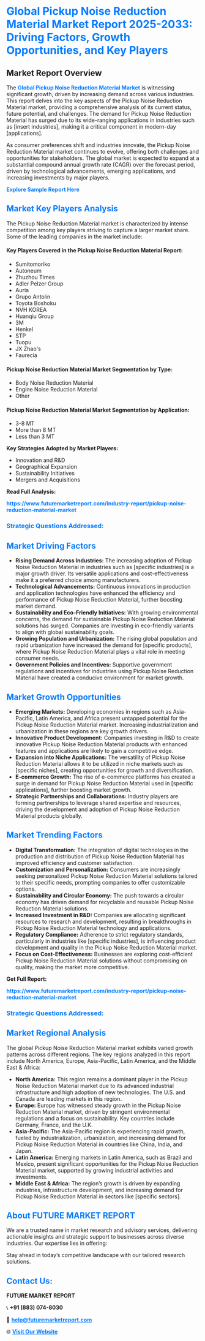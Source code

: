 <h1 style="color: #007BFF;">Global Pickup Noise Reduction Material Market Report 2025-2033: Driving Factors, Growth Opportunities, and Key Players</h1>

<section id="overview">
<h2>Market Report Overview</h2>
<p>The <a href="https://www.futuremarketreport.com/industry-report/pickup-noise-reduction-material-market" style="color: #007BFF; text-decoration: none;"><strong>Global Pickup Noise Reduction Material Market</strong></a> is witnessing significant growth, driven by increasing demand across various industries. This report delves into the key aspects of the Pickup Noise Reduction Material market, providing a comprehensive analysis of its current status, future potential, and challenges. The demand for Pickup Noise Reduction Material has surged due to its wide-ranging applications in industries such as [insert industries], making it a critical component in modern-day [applications].</p>
<p>As consumer preferences shift and industries innovate, the Pickup Noise Reduction Material market continues to evolve, offering both challenges and opportunities for stakeholders. The global market is expected to expand at a substantial compound annual growth rate (CAGR) over the forecast period, driven by technological advancements, emerging applications, and increasing investments by major players.</p>
</section>

<section id="overview">
<p><a href="https://www.futuremarketreport.com/request-sample/reportId=36377" style="color: #007BFF; text-decoration: none;"><strong>Explore Sample Report Here</strong></a></p>
</section>

<section id="key-players">
<h2 style="color: #007BFF;">Market Key Players Analysis</h2>
<p>The Pickup Noise Reduction Material market is characterized by intense competition among key players striving to capture a larger market share. Some of the leading companies in the market include:</p>
<h4>Key Players Covered in the Pickup Noise Reduction Material Report:</h4>
<ul><li>Sumitomoriko</li><li>Autoneum</li><li>Zhuzhou Times</li><li>Adler Pelzer Group</li><li>Auria</li><li>Grupo Antolin</li><li>Toyota Boshoku</li><li>NVH KOREA</li><li>Huanqiu Group</li><li>3M</li><li>Henkel</li><li>STP</li><li>Tuopu</li><li>JX Zhao&#039;s</li><li>Faurecia</li></ul>
<h4>Pickup Noise Reduction Material Market Segmentation by Type:</h4>
<ul><li>Body Noise Reduction Material</li><li>Engine Noise Reduction Material</li><li>Other</li></ul>

<h4>Pickup Noise Reduction Material Market Segmentation by Application:</h4>
<ul><li>3-8 MT</li><li>More than 8 MT</li><li>Less than 3 MT</li></ul>
<p><strong>Key Strategies Adopted by Market Players:</strong></p>
<ul>
<li>Innovation and R&D</li>
<li>Geographical Expansion</li>
<li>Sustainability Initiatives</li>
<li>Mergers and Acquisitions</li>
</ul>
</section>

<section>
<p><strong>Read Full Analysis: </strong></p><a href="https://www.futuremarketreport.com/industry-report/pickup-noise-reduction-material-market" style="color: #007BFF; text-decoration: none;"><strong>https://www.futuremarketreport.com/industry-report/pickup-noise-reduction-material-market</strong></a>
<h3 style="color: #007BFF;">Strategic Questions Addressed:</h3>
</section>

<section id="driving-factors">
<h2 style="color: #007BFF;">Market Driving Factors</h2>
<ul>
<li><strong>Rising Demand Across Industries:</strong> The increasing adoption of Pickup Noise Reduction Material in industries such as [specific industries] is a major growth driver. Its versatile applications and cost-effectiveness make it a preferred choice among manufacturers.</li>
<li><strong>Technological Advancements:</strong> Continuous innovations in production and application technologies have enhanced the efficiency and performance of Pickup Noise Reduction Material, further boosting market demand.</li>
<li><strong>Sustainability and Eco-Friendly Initiatives:</strong> With growing environmental concerns, the demand for sustainable Pickup Noise Reduction Material solutions has surged. Companies are investing in eco-friendly variants to align with global sustainability goals.</li>
<li><strong>Growing Population and Urbanization:</strong> The rising global population and rapid urbanization have increased the demand for [specific products], where Pickup Noise Reduction Material plays a vital role in meeting consumer needs.</li>
<li><strong>Government Policies and Incentives:</strong> Supportive government regulations and incentives for industries using Pickup Noise Reduction Material have created a conducive environment for market growth.</li>
</ul>
</section>

<section id="growth-opportunities">
<h2 style="color: #007BFF;">Market Growth Opportunities</h2>
<ul>
<li><strong>Emerging Markets:</strong> Developing economies in regions such as Asia-Pacific, Latin America, and Africa present untapped potential for the Pickup Noise Reduction Material market. Increasing industrialization and urbanization in these regions are key growth drivers.</li>
<li><strong>Innovative Product Development:</strong> Companies investing in R&D to create innovative Pickup Noise Reduction Material products with enhanced features and applications are likely to gain a competitive edge.</li>
<li><strong>Expansion into Niche Applications:</strong> The versatility of Pickup Noise Reduction Material allows it to be utilized in niche markets such as [specific niches], creating opportunities for growth and diversification.</li>
<li><strong>E-commerce Growth:</strong> The rise of e-commerce platforms has created a surge in demand for Pickup Noise Reduction Material used in [specific applications], further boosting market growth.</li>
<li><strong>Strategic Partnerships and Collaborations:</strong> Industry players are forming partnerships to leverage shared expertise and resources, driving the development and adoption of Pickup Noise Reduction Material products globally.</li>
</ul>
</section>

<section id="trending-factors">
<h2 style="color: #007BFF;">Market Trending Factors</h2>
<ul>
<li><strong>Digital Transformation:</strong> The integration of digital technologies in the production and distribution of Pickup Noise Reduction Material has improved efficiency and customer satisfaction.</li>
<li><strong>Customization and Personalization:</strong> Consumers are increasingly seeking personalized Pickup Noise Reduction Material solutions tailored to their specific needs, prompting companies to offer customizable options.</li>
<li><strong>Sustainability and Circular Economy:</strong> The push towards a circular economy has driven demand for recyclable and reusable Pickup Noise Reduction Material solutions.</li>
<li><strong>Increased Investment in R&D:</strong> Companies are allocating significant resources to research and development, resulting in breakthroughs in Pickup Noise Reduction Material technology and applications.</li>
<li><strong>Regulatory Compliance:</strong> Adherence to strict regulatory standards, particularly in industries like [specific industries], is influencing product development and quality in the Pickup Noise Reduction Material market.</li>
<li><strong>Focus on Cost-Effectiveness:</strong> Businesses are exploring cost-efficient Pickup Noise Reduction Material solutions without compromising on quality, making the market more competitive.</li>
</ul>
</section>

<section>
<p><strong>Get Full Report: </strong></p><a href="https://www.futuremarketreport.com/industry-report/pickup-noise-reduction-material-market" style="color: #007BFF; text-decoration: none;"><strong>https://www.futuremarketreport.com/industry-report/pickup-noise-reduction-material-market</strong></a>
<h3 style="color: #007BFF;">Strategic Questions Addressed:</h3>
</section>


<section id="regional-analysis">
<h2 style="color: #007BFF;">Market Regional Analysis</h2>
<p>The global Pickup Noise Reduction Material market exhibits varied growth patterns across different regions. The key regions analyzed in this report include North America, Europe, Asia-Pacific, Latin America, and the Middle East & Africa:</p>
<ul>
<li><strong>North America:</strong> This region remains a dominant player in the Pickup Noise Reduction Material market due to its advanced industrial infrastructure and high adoption of new technologies. The U.S. and Canada are leading markets in this region.</li>
<li><strong>Europe:</strong> Europe has witnessed steady growth in the Pickup Noise Reduction Material market, driven by stringent environmental regulations and a focus on sustainability. Key countries include Germany, France, and the U.K.</li>
<li><strong>Asia-Pacific:</strong> The Asia-Pacific region is experiencing rapid growth, fueled by industrialization, urbanization, and increasing demand for Pickup Noise Reduction Material in countries like China, India, and Japan.</li>
<li><strong>Latin America:</strong> Emerging markets in Latin America, such as Brazil and Mexico, present significant opportunities for the Pickup Noise Reduction Material market, supported by growing industrial activities and investments.</li>
<li><strong>Middle East & Africa:</strong> The region’s growth is driven by expanding industries, infrastructure development, and increasing demand for Pickup Noise Reduction Material in sectors like [specific sectors].</li>
</ul>
</section>

<footer>
<h2 style="color: #007BFF;">About FUTURE MARKET REPORT</h2>
<p>We are a trusted name in market research and advisory services, delivering actionable insights and strategic support to businesses across diverse industries. Our expertise lies in offering:</p>

<p>Stay ahead in today’s competitive landscape with our tailored research solutions.</p>

<h2 style="color: #007BFF;">Contact Us:</h2>
<p><strong>FUTURE MARKET REPORT</strong></p>
<p>📞 <strong>+91 (883) 074-8030</strong></p>
<p>📧 <strong><a href="mailto:help@futuremarketreport.com" style="color: #007BFF;">help@futuremarketreport.com</a></strong></p>
<p>🌐 <strong><a href="https://www.futuremarketreport.com/" style="color: #007BFF;">Visit Our Website</a></strong></p>
</footer>
